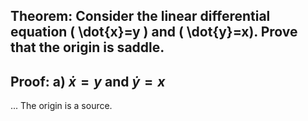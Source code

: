 ## Theorem: Consider the linear differential equation \( \dot{x}=y \) and \( \dot{y}=x). Prove that the origin is saddle.



## Proof: a) $\dot{x} = y$ and $\dot{y} = x$

... The origin is a source. 
